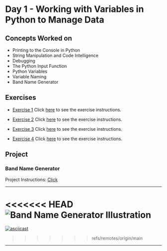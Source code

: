 # Day 1 - Working with Variables in Python to Manage Data

## Concepts Worked on
- Printing to the Console in Python
- String Manipulation and Code Intelligence
- Debugging
- The Python Input Function
- Python Variables
- Variable Naming
- Band Name Generator

## Exercises
- [Exercise 1](https://github.com/boomni/100-days_of_code/Day-1/exercise-1.py)
  Click [here](https://replit.com/@appbrewery/day-1-1-exercise#README.md) to see the exercise instructions.

- [Exercise 2](https://github.com/boomni/100-days_of_code/Day-1/exercise-2.py)
  Click [here](https://replit.com/@appbrewery/day-1-2-exercise#README.md) to see the exercise instructions.

- [Exercise 3](https://github.com/boomni/100-days_of_code/Day-1/exercise-3.py)
  Click [here](https://replit.com/@appbrewery/day-1-3-exercise#README.md) to see the exercise instructions.

- [Exercise 4](https://github.com/boomni/100-days_of_code/Day-1/exercise-4.py)
  Click [here](https://replit.com/@appbrewery/day-1-4-exercise#README.md) to see the exercise instructions.

## Project
### Band Name Generator
  Project Instructions: [Click](https://replit.com/@phillipra/band-name-generator-start#main.py)

---

<<<<<<< HEAD
![Band Name Generator Illustration](https://github.com/boomni/100-days_of_code/images/band_name_generator.gif)
=======
[![asciicast](https://asciinema.org/a/2rWg8FWecCsyLInAnUsjyOpQc.svg)](https://asciinema.org/a/2rWg8FWecCsyLInAnUsjyOpQc)
>>>>>>> refs/remotes/origin/main

---
